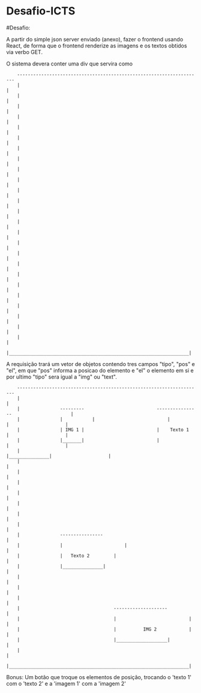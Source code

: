 # Desafio-ICTS

#Desafio: 


A partir do simple json server enviado (anexo), fazer o frontend usando React, de forma que o frontend renderize as imagens e os textos obtidos via verbo GET. 


O sistema devera conter uma div que servira como 

		---------------------------------------------------------------------
		|																	                                   |
		|																	                                   |
		|																	                                   |
		|																	                                   |
		|																	                                   |
		|																	                                   |
		|																	                                   |
		|																	                                   |
		|																	                                   |
		|																	                                   |
		|																	                                   |
		|																	                                   |
		|																	                                   |
		|																	                                   |
		|																	                                   |
		|																	                                   |
		|																	                                   |
		|																	                                   |
		|																	                                   |
		|																	                                   |
		|																	                                   |
		|																	                                   |
		|																	                                   |
		|																	                                   |
		|																	                                   |
		|___________________________________________________________________|

A requisição trará um vetor de objetos contendo tres campos "tipo", "pos" e "el", em que "pos" informa a posicao do elemento e "el" o elemento em si e por ultimo "tipo" sera igual a "img" ou "text".  

		---------------------------------------------------------------------
		|	        																                          |
		|	        	---------							----------------		              |
		|	        	|		    |							|				        |		              |
		|	        	| IMG 1	|							|	 Texto 1	    |		              |
		|	        	|_______|							|				        |		              |
		|	        										    |_______________|		              |
		|	        																                          |
		|	        																                          |
		|	        																                          |
		|	        																                          |
		|	        																                          |
		|	        																                          |
		|	        																                          |
		|				----------------									                          |
		|				|			        	|									                          |
		|				|	Texto 2		    |									                          |
		|				|_______________|									                          |
		|																	                                  |
		|																	                                  |
		|																	                                  |
		|									--------------------			                        |
		|									|				          	|			                        |
		|									|	       IMG 2			|			                        |
		|									|___________________|			                        |
		|																	                                  |
		|___________________________________________________________________|




Bonus: Um botão que troque os elementos de posição, trocando o 'texto 1' com o 'texto 2' e a 'imagem 1' com a 'imagem 2'

 
